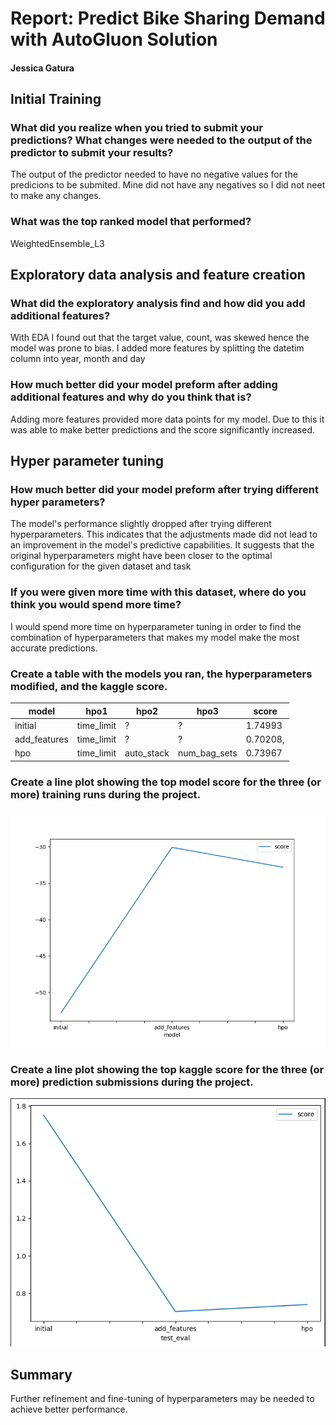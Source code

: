 # Report: Predict Bike Sharing Demand with AutoGluon Solution
#### Jessica Gatura

## Initial Training
### What did you realize when you tried to submit your predictions? What changes were needed to the output of the predictor to submit your results?
The output of the predictor needed to have no negative values for the predicions to be submited. Mine did not have any negatives so I did not neet to make any changes.

### What was the top ranked model that performed?
WeightedEnsemble_L3

## Exploratory data analysis and feature creation
### What did the exploratory analysis find and how did you add additional features?
With EDA I found out that the target value, count, was skewed hence the model was prone to bias.
I added more features by splitting the datetim column into year, month and day

### How much better did your model preform after adding additional features and why do you think that is?
Adding more features provided more data points for my model. Due to this it was able to make better predictions and the score significantly increased.

## Hyper parameter tuning
### How much better did your model preform after trying different hyper parameters?
The model's performance slightly dropped after trying different hyperparameters. This indicates that the adjustments made did not lead to an improvement in the model's predictive capabilities. It suggests that the original hyperparameters might have been closer to the optimal configuration for the given dataset and task

### If you were given more time with this dataset, where do you think you would spend more time?
I would spend more time on hyperparameter tuning in order to find the combination of hyperparameters that makes my model make the most accurate predictions.

### Create a table with the models you ran, the hyperparameters modified, and the kaggle score.
|model|hpo1|hpo2|hpo3|score|
|--|--|--|--|--|
|initial|time_limit|?|?|1.74993|
|add_features|time_limit|?|?|0.70208,|
|hpo|time_limit|auto_stack|num_bag_sets|0.73967|

### Create a line plot showing the top model score for the three (or more) training runs during the project.

![model_train_score.png](img/model_train_score.png)

### Create a line plot showing the top kaggle score for the three (or more) prediction submissions during the project.


![model_test_score.png](img/model_test_score.png)

## Summary
Further refinement and fine-tuning of hyperparameters may be needed to achieve better performance.
